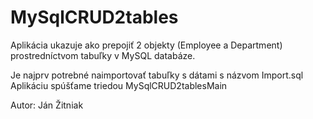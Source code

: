 # MySqlCRUD2tables
Aplikácia ukazuje ako prepojiť 2 objekty (Employee a Department) prostredníctvom tabuľky v MySQL databáze.

Je najprv potrebné naimportovať tabuľky s dátami s názvom Import.sql
Aplikáciu spúšťame triedou MySqlCRUD2tablesMain

Autor: Ján Žitniak
